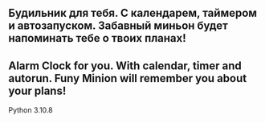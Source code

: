 ## Будильник для тебя. С календарем, таймером и автозапуском. Забавный миньон будет напоминать тебе о твоих планах!

## Alarm Clock for you. With calendar, timer and autorun. Funy Minion will remember you about your plans!

Python 3.10.8
